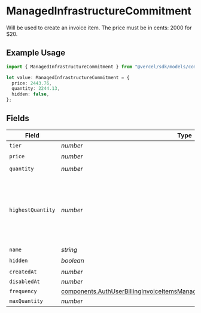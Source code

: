 # ManagedInfrastructureCommitment

Will be used to create an invoice item. The price must be in cents: 2000 for $20.

## Example Usage

```typescript
import { ManagedInfrastructureCommitment } from "@vercel/sdk/models/components";

let value: ManagedInfrastructureCommitment = {
  price: 2443.76,
  quantity: 2244.13,
  hidden: false,
};
```

## Fields

| Field                                                                                                                                                                            | Type                                                                                                                                                                             | Required                                                                                                                                                                         | Description                                                                                                                                                                      |
| -------------------------------------------------------------------------------------------------------------------------------------------------------------------------------- | -------------------------------------------------------------------------------------------------------------------------------------------------------------------------------- | -------------------------------------------------------------------------------------------------------------------------------------------------------------------------------- | -------------------------------------------------------------------------------------------------------------------------------------------------------------------------------- |
| `tier`                                                                                                                                                                           | *number*                                                                                                                                                                         | :heavy_minus_sign:                                                                                                                                                               | N/A                                                                                                                                                                              |
| `price`                                                                                                                                                                          | *number*                                                                                                                                                                         | :heavy_check_mark:                                                                                                                                                               | N/A                                                                                                                                                                              |
| `quantity`                                                                                                                                                                       | *number*                                                                                                                                                                         | :heavy_check_mark:                                                                                                                                                               | N/A                                                                                                                                                                              |
| `highestQuantity`                                                                                                                                                                | *number*                                                                                                                                                                         | :heavy_minus_sign:                                                                                                                                                               | The highest quantity in the current period. Used to render the correct enable/disable UI for add-ons.                                                                            |
| `name`                                                                                                                                                                           | *string*                                                                                                                                                                         | :heavy_minus_sign:                                                                                                                                                               | N/A                                                                                                                                                                              |
| `hidden`                                                                                                                                                                         | *boolean*                                                                                                                                                                        | :heavy_check_mark:                                                                                                                                                               | N/A                                                                                                                                                                              |
| `createdAt`                                                                                                                                                                      | *number*                                                                                                                                                                         | :heavy_minus_sign:                                                                                                                                                               | N/A                                                                                                                                                                              |
| `disabledAt`                                                                                                                                                                     | *number*                                                                                                                                                                         | :heavy_minus_sign:                                                                                                                                                               | N/A                                                                                                                                                                              |
| `frequency`                                                                                                                                                                      | [components.AuthUserBillingInvoiceItemsManagedInfrastructureCommitmentFrequency](../../models/components/authuserbillinginvoiceitemsmanagedinfrastructurecommitmentfrequency.md) | :heavy_minus_sign:                                                                                                                                                               | N/A                                                                                                                                                                              |
| `maxQuantity`                                                                                                                                                                    | *number*                                                                                                                                                                         | :heavy_minus_sign:                                                                                                                                                               | N/A                                                                                                                                                                              |